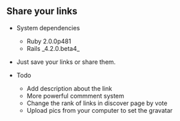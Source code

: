 ## Share your links ##

* System dependencies
  - Ruby 2.0.0p481
  - Rails \_4.2.0.beta4\_

* Just save your links or share them.

* Todo
  - Add description about the link
  - More powerful commment system
  - Change the rank of links in discover page by vote
  - Upload pics from your computer to set the gravatar
